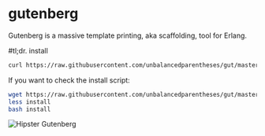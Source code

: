 gutenberg
=========

Gutenberg is a massive template printing, aka scaffolding, tool for Erlang.

#tl;dr. install
```bash
curl https://raw.githubusercontent.com/unbalancedparentheses/gut/master/utils/install | bash
```

If you want to check the install script:
```bash
wget https://raw.githubusercontent.com/unbalancedparentheses/gut/master/utils/install
less install
bash install
```

![Hipster Gutenberg](https://raw.githubusercontent.com/unbalancedparentheses/gut/master/gutenberg.jpg)
